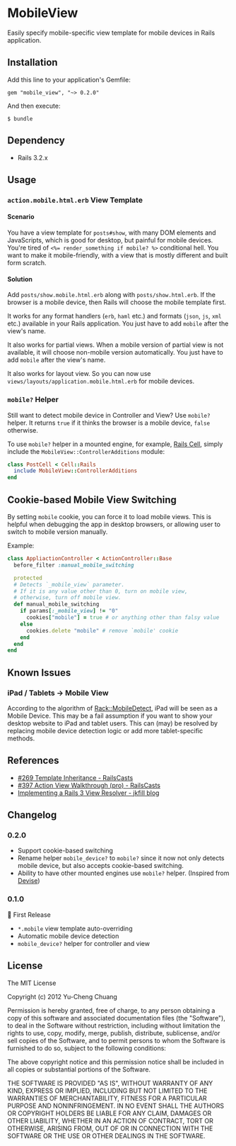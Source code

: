 # MobileView

Easily specify mobile-specific view template for mobile devices in Rails application.

## Installation

Add this line to your application's Gemfile:

    gem "mobile_view", "~> 0.2.0"

And then execute:

    $ bundle

## Dependency

  * Rails 3.2.x

## Usage

### `action.mobile.html.erb` View Template

#### Scenario

You have a view template for `posts#show`, with many DOM elements and JavaScripts, which is good for desktop, but painful for mobile devices. You're tired of `<%= render_something if mobile? %>` conditional hell. You want to make it mobile-friendly, with a view that is mostly different and built form scratch.

#### Solution

Add `posts/show.mobile.html.erb` along with `posts/show.html.erb`. If the browser is a mobile device, then Rails will choose the mobile template first.

It works for any format handlers (`erb`, `haml` etc.) and formats (`json`, `js`, `xml` etc.) available in your Rails application. You just have to add `mobile` after the view's name.

It also works for partial views. When a mobile version of partial view is not available, it will choose non-mobile version automatically. You just have to add `mobile` after the view's name.

It also works for layout view. So you can now use `views/layouts/application.mobile.html.erb` for mobile devices.

### `mobile?` Helper

Still want to detect mobile device in Controller and View? Use `mobile?` helper. It returns `true` if it thinks the browser is a mobile device, `false` otherwise.

To use `mobile?` helper in a mounted engine, for example, [Rails Cell](https://github.com/apotonick/cells), simply include the `MobileView::ControllerAdditions` module:

```ruby
class PostCell < Cell::Rails
  include MobileView::ControllerAdditions
end
```

## Cookie-based Mobile View Switching

By setting `mobile` cookie, you can force it to load mobile views. This is helpful when debugging the app in desktop browsers, or allowing user to switch to mobile version manually.

Example:

```ruby
class AppliactionController < ActionController::Base
  before_filter :manual_mobile_switching

  protected
  # Detects `_mobile_view` parameter.
  # If it is any value other than 0, turn on mobile view,
  # otherwise, turn off mobile view.
  def manual_mobile_switching
    if params[:_mobile_view] != "0"
      cookies["mobile"] = true # or anything other than falsy value
    else
      cookies.delete "mobile" # remove `mobile' cookie
    end
  end
end
```

## Known Issues

### iPad / Tablets → Mobile View

According to the algorithm of [Rack::MobileDetect](https://github.com/talison/rack-mobile-detect/), iPad will be seen as a Mobile Device. This may be a fail assumption if you want to show your desktop website to iPad and tablet users. This can (may) be resolved by replacing mobile device detection logic or add more tablet-specific methods.

## References

* [#269 Template Inheritance - RailsCasts](http://railscasts.com/episodes/269-template-inheritance)
* [#397 Action View Walkthrough (pro) - RailsCasts](http://railscasts.com/episodes/397-action-view-walkthrough)
* [Implementing a Rails 3 View Resolver - jkfill blog](http://jkfill.com/2011/03/11/implementing-a-rails-3-view-resolver/)

## Changelog

### 0.2.0

* Support cookie-based switching
* Rename helper `mobile_device?` to `mobile?` since it now not only detects mobile device, but also accepts cookie-based switching.
* Ability to have other mounted engines use `mobile?` helper. (Inspired from [Devise](https://github.com/plataformatec/devise/blob/v2.1.2/lib/devise/controllers/helpers.rb))

### 0.1.0

:birthday: First Release

* `*.mobile` view template auto-overriding
* Automatic mobile device detection
* `mobile_device?` helper for controller and view

## License

The MIT License

Copyright (c) 2012 Yu-Cheng Chuang

Permission is hereby granted, free of charge, to any person obtaining a copy of this software and associated documentation files (the "Software"), to deal in the Software without restriction, including without limitation the rights to use, copy, modify, merge, publish, distribute, sublicense, and/or sell copies of the Software, and to permit persons to whom the Software is furnished to do so, subject to the following conditions:

The above copyright notice and this permission notice shall be included in all copies or substantial portions of the Software.

THE SOFTWARE IS PROVIDED "AS IS", WITHOUT WARRANTY OF ANY KIND, EXPRESS OR IMPLIED, INCLUDING BUT NOT LIMITED TO THE WARRANTIES OF MERCHANTABILITY, FITNESS FOR A PARTICULAR PURPOSE AND NONINFRINGEMENT. IN NO EVENT SHALL THE AUTHORS OR COPYRIGHT HOLDERS BE LIABLE FOR ANY CLAIM, DAMAGES OR OTHER LIABILITY, WHETHER IN AN ACTION OF CONTRACT, TORT OR OTHERWISE, ARISING FROM, OUT OF OR IN CONNECTION WITH THE SOFTWARE OR THE USE OR OTHER DEALINGS IN THE SOFTWARE.
